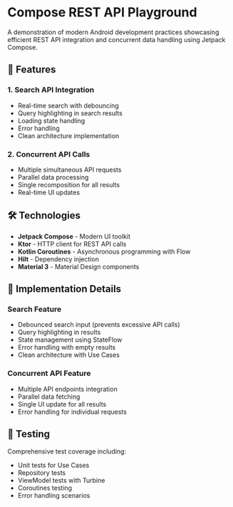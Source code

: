 # Compose REST API Playground

A demonstration of modern Android development practices showcasing efficient REST API integration
and concurrent data handling using Jetpack Compose.

## 🚀 Features

### 1. Search API Integration

- Real-time search with debouncing
- Query highlighting in search results
- Loading state handling
- Error handling
- Clean architecture implementation

### 2. Concurrent API Calls

- Multiple simultaneous API requests
- Parallel data processing
- Single recomposition for all results
- Real-time UI updates

## 🛠️ Technologies

- **Jetpack Compose** - Modern UI toolkit
- **Ktor** - HTTP client for REST API calls
- **Kotlin Coroutines** - Asynchronous programming with Flow
- **Hilt** - Dependency injection
- **Material 3** - Material Design components

## 📱 Implementation Details

### Search Feature

- Debounced search input (prevents excessive API calls)
- Query highlighting in results
- State management using StateFlow
- Error handling with empty results
- Clean architecture with Use Cases

### Concurrent API Feature

- Multiple API endpoints integration
- Parallel data fetching
- Single UI update for all results
- Error handling for individual requests

## 🧪 Testing

Comprehensive test coverage including:

- Unit tests for Use Cases
- Repository tests
- ViewModel tests with Turbine
- Coroutines testing
- Error handling scenarios